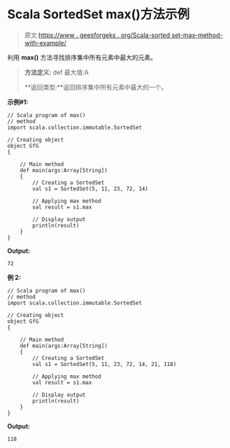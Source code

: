 # Scala SortedSet max()方法示例

> 原文:[https://www . geesforgeks . org/Scala-sorted set-max-method-with-example/](https://www.geeksforgeeks.org/scala-sortedset-max-method-with-example/)

利用 **max()** 方法寻找排序集中所有元素中最大的元素。

> **方法定义:** def 最大值:A
> 
> **返回类型:**返回排序集中所有元素中最大的一个。

**示例#1:**

```
// Scala program of max() 
// method 
import scala.collection.immutable.SortedSet 

// Creating object 
object GfG 
{ 

    // Main method 
    def main(args:Array[String]) 
    { 
        // Creating a SortedSet 
        val s1 = SortedSet(5, 11, 23, 72, 14) 

        // Applying max method 
        val result = s1.max

        // Display output
        println(result)
    } 
} 
```

**Output:**

```
72

```

**例 2:**

```
// Scala program of max() 
// method 
import scala.collection.immutable.SortedSet 

// Creating object 
object GfG 
{ 

    // Main method 
    def main(args:Array[String]) 
    { 
        // Creating a SortedSet 
        val s1 = SortedSet(5, 11, 23, 72, 14, 21, 118) 

        // Applying max method 
        val result = s1.max

        // Display output
        println(result)
    } 
} 
```

**Output:**

```
118

```